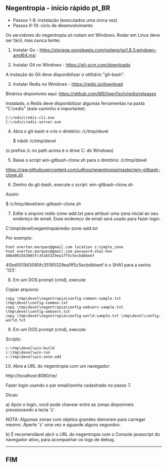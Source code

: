 Negentropia - início rápido pt_BR
---------------------------------

- Passos 1-8: instalação (executados uma única vez)
- Passos 9-10: ciclo de desenvolvimento

Os servidores do negentropia só rodam em Windows. Rodar em Linux deve ser fácil, mas nunca tentei.
   
1) Instalar Go - https://storage.googleapis.com/golang/go1.8.3.windows-amd64.msi

2) Instalar Git no Windows - https://git-scm.com/downloads

A instação do Git deve disponibilizar o utilitário "git-bash".

3) Instalar Redis no Windows - https://redis.io/download

Binários disponíveis aqui: https://github.com/MSOpenTech/redis/releases

Instalado, o Redis deve disponibilizar algumas ferramentas na pasta "C:\redis" (este caminho é importante):
   
    ‪C:\redis\redis-cli.exe
    C:\redis\redis-server.exe

4) Abra o git-bash e crie o diretório: /c/tmp/devel

    $ mkdir /c/tmp/devel

(o prefixo /c no path acima é o drive C: do Windows)
   
5) Baixe o script win-gitbash-clone.sh para o diretório: /c/tmp/devel

https://raw.githubusercontent.com/udhos/negentropia/master/win-gitbash-clone.sh

6) Dentro do git-bash, execute o script: win-gitbash-clone.sh

Assim:
   
   $ /c/tmp/devel/win-gitbash-clone.sh

7) Edite o arquivo redis-zone-add.txt para atribuir uma zona inicial ao seu endereço de email.
   Esse endereço de email será usado para fazer login.

‪C:\tmp\devel\negentropia\redis-zone-add.txt

Por exemplo:

    hset everton.marques@gmail.com location z:simple_zone
    hset everton.marques@gmail.com password-sha1-hex 40bd001563085fc35165329ea1ff5c5ecbdbbeef

40bd001563085fc35165329ea1ff5c5ecbdbbeef é o SHA1 para a senha '123'.

8) Em um DOS prompt (cmd), execute:

Copiar arquivos:

    copy \tmp\devel\negentropia\config-common-sample.txt \tmp\devel\config-common.txt
    copy \tmp\devel\negentropia\config-webserv-sample.txt \tmp\devel\config-webserv.txt
    copy \tmp\devel\negentropia\config-world-sample.txt \tmp\devel\config-world.txt

9) Em um DOS prompt (cmd), execute:

Scripts:

    c:\tmp\devel\win-build
    c:\tmp\devel\win-run
    c:\tmp\devel\win-zone-add

10) Abra a URL do negentropia com um navegador:

http://localhost:8080/ne/

Fazer login usando o par email/senha cadastrado no passo 7.

Dicas:

a) Após o login, você pode chavear entre as zonas disponíveis pressionando a tecla 'z'.

NOTA: Algumas zonas com objetos grandes demoram para carregar mesmo. Aperte 'z' uma vez e aguarde alguns segundos.

b) É recomendável abrir o URL do negentropia com o Console javascript do navegador ativo, para acompanhar os logs de debug. 

---
FIM
---
